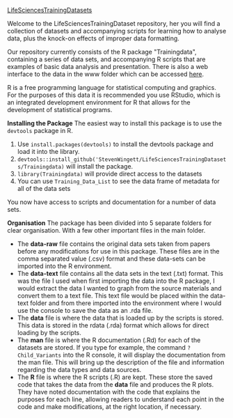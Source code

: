 [LifeSciencesTrainingDatasets](https://raw.githubusercontent.com/StevenWingett/LifeSciencesTrainingDatasets/master/www/images/lstd_logo.png)

Welcome to the LifeSciencesTrainingDataset repository, her you will find a collection of datasets and accompanying scripts for learning how to analyse data, plus the knock-on effects of improper data formatting.

Our repository currently consists of the R package "Trainingdata", containing a series of data sets, and accompanying R scripts that are examples of basic data analysis and presentation.  There is also a web interface to the data in the www folder which can be accessed [here](https://www.bioinformatics.babraham.ac.uk/LifeSciencesTrainingData/).

R is a free programming language for statistical computing and graphics. For the purposes of this data it is recommended you use RStudio, which is an integrated development environment for R that allows for the development of statistical programs.  

**Installing the Package**
The easiest way to install this package is to use the ```devtools``` package in R.
1. Use ```install.packages(devtools)``` to install the devtools package and load it into the library.
2. ```devtools::install_github('StevenWingett/LifeSciencesTrainingDatasets/Trainingdata)``` will install the package.
3. ```library(Trainingdata)``` will provide direct access to the datasets
4. You can use ```Training_Data_List``` to see the data frame of metadata for all of the data sets

You now have access to scripts and documentation for a number of data sets.

 **Organisation**
 The package has been divided into 5 separate folders for clear organisation. With a few other important files in the main folder.
 

 - The **data-raw** file contains the original data sets taken from papers before any modifications for use in this package. These files are in the comma separated value (.csv) format and these data-sets can be imported into the R environment. 
 - The **data-text** file contains all the data sets in the text (.txt) format. This was the file I used when first importing the data into the R package, I would extract the data I wanted to graph from the source materials and convert them to a text file. This text file would be placed within the data-text folder and from there imported into the environment where I would use the console to save the data as an .rda file.
 - The **data** file is where the data that is loaded up by the scripts is stored. This data is stored in the rdata (.rda) format which allows for direct loading by the scripts.
 - The **man** file is where the R documentation (.Rd) for each of the datasets are stored. If you type for example, the command ```?Child_Variants``` into the R console, it will display the documentation from the man file. This will bring up the description of the file and information regarding the data types and data sources.
 - The **R** file is where the R scripts (.R) are kept. These store the saved code that takes the data from the **data** file and produces the R plots. They have noted documentation with the code that explains the purposes for each line, allowing readers to understand each point in the code and make modifications, at the right location, if necessary.

